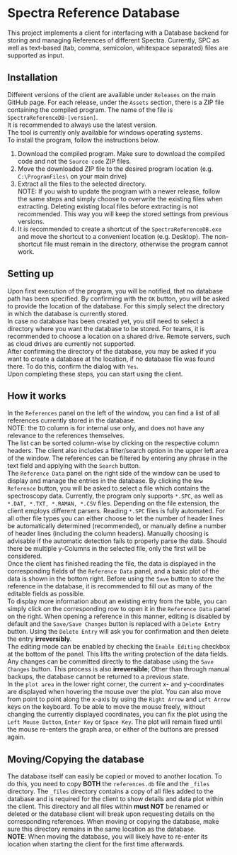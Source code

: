 # Spectra Reference Database

This project implements a client for interfacing with a Database backend 
for storing and managing References of different Spectra. Currently, 
SPC as well as text-based (tab, comma, semicolon, whitespace separated) 
files are supported as input.


## Installation
Different versions of the client are available under `Releases` on the
main GitHub page. For each release, under the `Assets` section, there is a ZIP
file containing the compiled program. The name of the file is
`SpectraReferenceDB-[version]`. <br>
It is recommended to always use the latest version. <br>
The tool is currently only available for windows operating systems. <br>
To install the program, follow the instructions below.

1. Download the compiled program. Make sure to download the compiled code and not the `Source code` ZIP files.
2. Move the downloaded ZIP file to the desired program location (e.g. `C:\ProgramFiles\` on your main drive)
3. Extract all the files to the selected directory. <br>NOTE: If you wish to update the program with a newer release, follow the same steps and simply choose to overwrite the existing files when extracting. Deleting existing local files before extracting is not recommended. This way you will keep the stored settings from previous versions.
4. It is recommended to create a shortcut of the `SpectraReferenceDB.exe` and move the shortcut to a convenient location (e.g. Desktop). The non-shortcut file must remain in the directory, otherwise the program cannot work.

## Setting up
Upon first execution of the program, you will be notified, that no database path has been specified.
By confirming with the `OK` button, you will be asked to provide the location of the database.
For this simply select the directory in which the database is currently stored. <br>
In case no database has been created yet, you still need to select a directory where you want the database to be stored.
For teams, it is recommended to choose a location on a shared drive. Remote servers, such as cloud drives
are currently not supported. <br>
After confirming the directory of the database, you may be asked if you want to create a database at the 
location, if no database file was found there. To do this, confirm the dialog with `Yes`. <br>
Upon completing these steps, you can start using the client.

## How it works
In the `References` panel on the left of the window, you can find a list of all references currently stored in the database. <br>
NOTE: the `ID` column is for internal use only, and does not have any relevance to the references themselves. <br>
The list can be sorted column-wise by clicking on the respective column headers. The client also includes a
filter/search option in the upper left area of the window. 
The references can be filtered by entering any phrase in the text field and applying with the `Search` button. <br>
The `Reference Data` panel on the right side of the window can be used to display and manage the entries in the database.
By clicking the `New Reference` button, you will be asked to select a file which contains the spectroscopy data. 
Currently, the program only supports `*.SPC`, as well as `*.DAT, *.TXT, *.RAMAN, *.CSV` files.
Depending on the file extension, the client employs different parsers. Reading `*.SPC` files is fully automated.
For all other file types you can either choose to let the number of header lines be automatically determined (recommended),
or manually define a number of header lines (including the column headers). Manually choosing is advisable if
the automatic detection fails to properly parse the data. Should there be multiple y-Columns in the selected file,
only the first will be considered. <br>
Once the client has finished reading the file, the data is displayed in the corresponding fields of the `Reference Data` panel,
and a basic plot of the data is shown in the bottom right. Before using the `Save` button to store the reference
in the database, it is recommended to fill out as many of the editable fields as possible. <br>
To display more information about an existing entry from the table, you can simply click on the corresponding row to open it in the
`Reference Data` panel on the right. When opening a reference in this manner, editing is disabled by default and the `Save/Save Changes` button
is replaced with a `Delete Entry` button. Using the `Delete Entry` will ask you for confirmation and then delete the entry **irreversibly**. <br>
The editing mode can be enabled by checking the `Enable Editing` checkbox at the bottom of the panel. This lifts
the writing protection of the data fields. Any changes can be committed directly to the database using the
`Save Changes` button. This process is also **irreversible**; Other than through manual backups, the database cannot
be returned to a previous state. <br>
In the `plot area` in the lower right corner, the current x- and y-coordinates are displayed when hovering
the mouse over the plot. You can also move from point to point along the x-axis by using the `Right Arrow` and `Left Arrow` keys on the keyboard.
To be able to move the mouse freely, without changing the currently displayed coordinates, you can fix the plot using the
`Left Mouse Button`, `Enter Key` or `Space Key`. The plot will remain fixed until the mouse re-enters the graph area, or either of the buttons are pressed again.

## Moving/Copying the database
The database itself can easily be copied or moved to another location. To do this, you need to copy **BOTH** the `references.db` file and
the `_files` directory. The `_files` directory contains a copy of all files added to the database and is required for the client
to show details and data plot within the client. This directory and all files within **must NOT** be renamed or deleted or the 
database client will break upon requesting details on the corresponding references. When moving or copying the database, make sure
this directory remains in the same location as the database. <br>
**NOTE**: When moving the database, you will likely have to re-enter its location when starting the client for the first time afterwards.